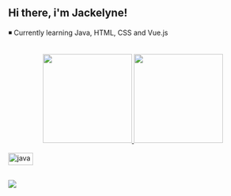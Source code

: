 ## Hi there, i'm Jackelyne!

◾ Currently learning Java, HTML, CSS and Vue.js

##

<div align="center">
  <a href="https://github.com/jaqnunes">
  <img height="180em" src="https://github-readme-stats.vercel.app/api?username=jaqnunes&show_icons=true&theme=synthwave&include_all_commits=true&count_private=true"/>
  <img height="180em" src="https://github-readme-stats.vercel.app/api/top-langs/?username=jaqnunes&layout=compact&langs_count=7&theme=synthwave"/>
</div>
  
<div style="display: inline_block"><br>
  <img align="center" alt="java" height="25" width="50" src="https://img.shields.io/badge/Java-ED8B00?style=for-the-badge&logo=java&logoColor=white">
</div>
  
  ##
 
<div> 
  <a href="https://www.linkedin.com/in/jaqnunes/" target="_blank"><img src="https://img.shields.io/badge/LinkedIn-0077B5?style=for-the-badge&logo=linkedin&logoColor=white" target="_blank"></a> 
</div>

